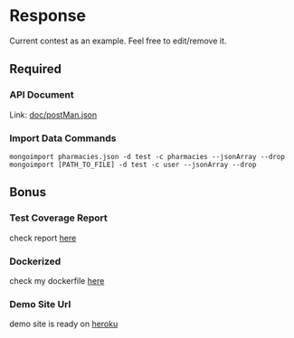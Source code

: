 # Response
  Current contest as an example. Feel free to edit/remove it.

## Required
### API Document
Link: [doc/postMan.json](doc/postMan.json)

### Import Data Commands
  `mongoimport pharmacies.json -d test -c pharmacies --jsonArray --drop`
  `mongoimport [PATH_TO_FILE] -d test -c user --jsonArray --drop`

## Bonus
### Test Coverage Report
  check report [here](#test-coverage-report)

### Dockerized
  check my dockerfile [here](#dockerized)

### Demo Site Url
  demo site is ready on [heroku](#demo-site-url)
